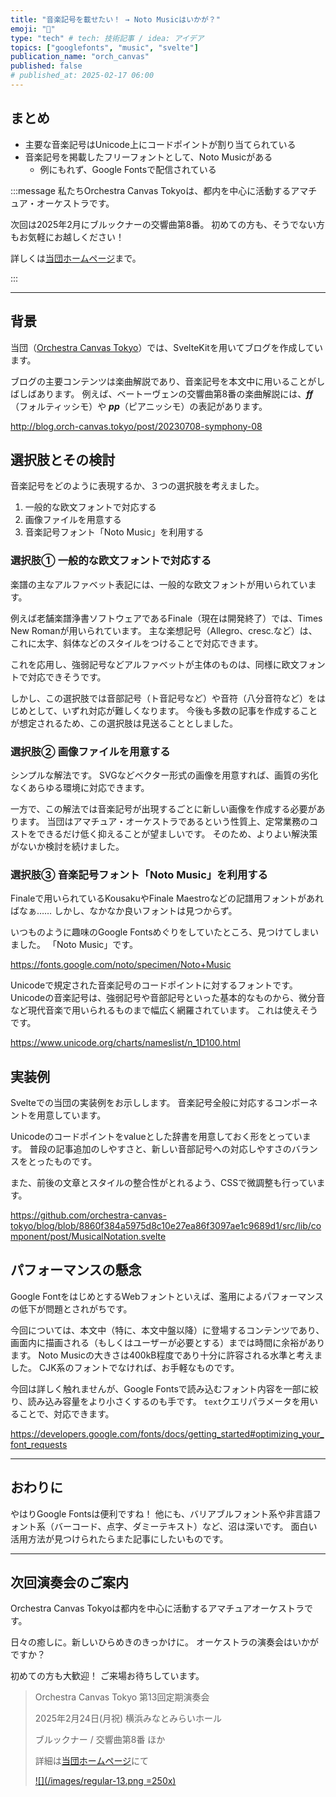 ```yaml
---
title: "音楽記号を載せたい！ → Noto Musicはいかが？"
emoji: "🎼"
type: "tech" # tech: 技術記事 / idea: アイデア
topics: ["googlefonts", "music", "svelte"]
publication_name: "orch_canvas"
published: false
# published_at: 2025-02-17 06:00
---
```


## まとめ

- 主要な音楽記号はUnicode上にコードポイントが割り当てられている
- 音楽記号を掲載したフリーフォントとして、Noto Musicがある
  - 例にもれず、Google Fontsで配信されている

<!-- begin short upcoming concert announcement -->

:::message
私たちOrchestra Canvas Tokyoは、都内を中心に活動するアマチュア・オーケストラです。

次回は2025年2月にブルックナーの交響曲第8番。
初めての方も、そうでない方もお気軽にお越しください！

詳しくは[当団ホームページ](https://www.orch-canvas.tokyo/concerts/regular-13)まで。
<!-- textlint-disable -->
:::
<!-- textlint-enable -->

<!-- end short upcoming concert announcement -->

---

## 背景

当団（[Orchestra Canvas Tokyo](https://www.orch-canvas.tokyo/)）では、SvelteKitを用いてブログを作成しています。

ブログの主要コンテンツは楽曲解説であり、音楽記号を本文中に用いることがしばしばあります。
例えば、ベートーヴェンの交響曲第8番の楽曲解説には、_**ff**_（フォルティッシモ）や _**pp**_（ピアニッシモ）の表記があります。

http://blog.orch-canvas.tokyo/post/20230708-symphony-08

## 選択肢とその検討

音楽記号をどのように表現するか、３つの選択肢を考えました。

1. 一般的な欧文フォントで対応する
1. 画像ファイルを用意する
1. 音楽記号フォント「Noto Music」を利用する

### 選択肢① 一般的な欧文フォントで対応する

楽譜の主なアルファベット表記には、一般的な欧文フォントが用いられています。

例えば老舗楽譜浄書ソフトウェアであるFinale（現在は開発終了）では、Times New Romanが用いられています。
主な楽想記号（Allegro、cresc.など）は、これに太字、斜体などのスタイルをつけることで対応できます。

これを応用し、強弱記号などアルファベットが主体のものは、同様に欧文フォントで対応できそうです。

しかし、この選択肢では音部記号（ト音記号など）や音符（八分音符など）をはじめとして、いずれ対応が難しくなります。
今後も多数の記事を作成することが想定されるため、この選択肢は見送ることとしました。

### 選択肢② 画像ファイルを用意する

シンプルな解法です。
SVGなどベクター形式の画像を用意すれば、画質の劣化なくあらゆる環境に対応できます。

一方で、この解法では音楽記号が出現するごとに新しい画像を作成する必要があります。
当団はアマチュア・オーケストラであるという性質上、定常業務のコストをできるだけ低く抑えることが望ましいです。
そのため、よりよい解決策がないか検討を続けました。

### 選択肢③ 音楽記号フォント「Noto Music」を利用する

Finaleで用いられているKousakuやFinale Maestroなどの記譜用フォントがあればなぁ……
しかし、なかなか良いフォントは見つからず。

いつものように趣味のGoogle Fontsめぐりをしていたところ、見つけてしまいました。
「Noto Music」です。

https://fonts.google.com/noto/specimen/Noto+Music

Unicodeで規定された音楽記号のコードポイントに対するフォントです。
Unicodeの音楽記号は、強弱記号や音部記号といった基本的なものから、微分音など現代音楽で用いられるものまで幅広く網羅されています。
これは使えそうです。

https://www.unicode.org/charts/nameslist/n_1D100.html

## 実装例

Svelteでの当団の実装例をお示しします。
音楽記号全般に対応するコンポーネントを用意しています。

Unicodeのコードポイントをvalueとした辞書を用意しておく形をとっています。
普段の記事追加のしやすさと、新しい音部記号への対応しやすさのバランスをとったものです。

また、前後の文章とスタイルの整合性がとれるよう、CSSで微調整も行っています。

https://github.com/orchestra-canvas-tokyo/blog/blob/8860f384a5975d8c10e27ea86f3097ae1c9689d1/src/lib/component/post/MusicalNotation.svelte

## パフォーマンスの懸念

Google FontをはじめとするWebフォントといえば、濫用によるパフォーマンスの低下が問題とされがちです。

今回については、本文中（特に、本文中盤以降）に登場するコンテンツであり、画面内に描画される（もしくはユーザーが必要とする）までは時間に余裕があります。
Noto Musicの大きさは400kB程度であり十分に許容される水準と考えました。
CJK系のフォントでなければ、お手軽なものです。

今回は詳しく触れませんが、Google Fontsで読み込むフォント内容を一部に絞り、読み込み容量をより小さくするのも手です。
`text`クエリパラメータを用いることで、対応できます。

https://developers.google.com/fonts/docs/getting_started#optimizing_your_font_requests

---

## おわりに

やはりGoogle Fontsは便利ですね！
他にも、バリアブルフォント系や非言語フォント系（バーコード、点字、ダミーテキスト）など、沼は深いです。
面白い活用方法が見つけられたらまた記事にしたいものです。

---

<!-- begin long upcoming concert announcement -->

## 次回演奏会のご案内

Orchestra Canvas Tokyoは都内を中心に活動するアマチュアオーケストラです。

日々の癒しに。新しいひらめきのきっかけに。
オーケストラの演奏会はいかがですか？

初めての方も大歓迎！
ご来場お待ちしています。

> Orchestra Canvas Tokyo
> 第13回定期演奏会
>
> 2025年2月24日(月祝)
> 横浜みなとみらいホール
>
> ブルックナー / 交響曲第8番 ほか
>
> 詳細は[当団ホームページ](https://www.orch-canvas.tokyo/concerts/regular-13)にて
>
> [![](/images/regular-13.png =250x)](https://www.orch-canvas.tokyo/concerts/regular-13)

<!-- end long upcoming concert announcement -->
